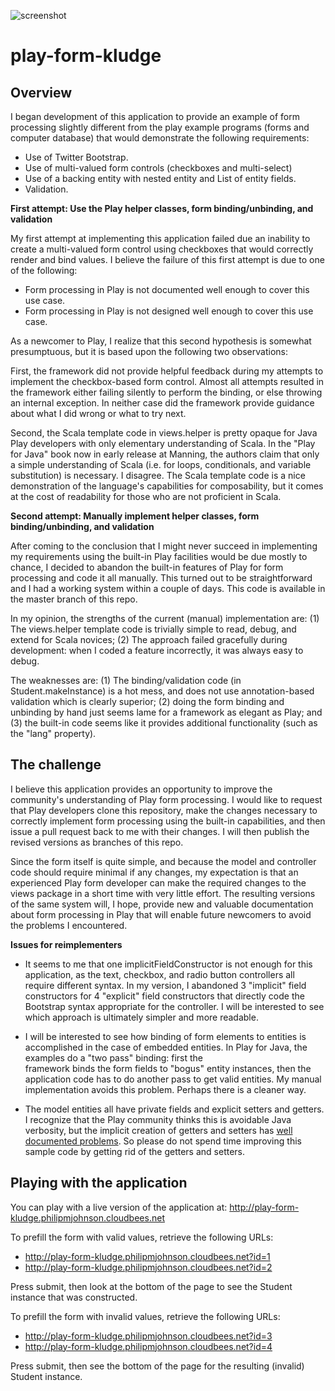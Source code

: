 ![screenshot](https://raw.github.com/philipmjohnson/play-form-kludge/master/doc/play-form-kludge-homepage.png)

play-form-kludge
================

Overview
--------

I began development of this application to provide an example of form processing slightly different 
from the play example programs (forms and computer database) that would demonstrate the following 
requirements:

  * Use of Twitter Bootstrap.
  * Use of multi-valued form controls (checkboxes and multi-select)
  * Use of a backing entity with nested entity and List of entity fields.
  * Validation.
  
**First attempt: Use the Play helper classes, form binding/unbinding, and validation**

My first attempt at implementing this application failed due an inability to create a multi-valued 
form control using checkboxes that would correctly render and bind values. I believe the 
failure of this first attempt is due to one of the following:

  * Form processing in Play is not documented well enough to cover this use case.
  * Form processing in Play is not designed well enough to cover this use case. 
  
As a newcomer to Play, I realize that this second hypothesis is somewhat presumptuous, but it is
based upon the following two observations:

First, the framework did not provide helpful feedback during my attempts to implement the checkbox-based form
control.  Almost all attempts resulted in the framework either failing silently to perform the binding,
or else throwing an internal exception.  In neither case did the framework provide guidance about
what I did wrong or what to try next.

Second, the Scala template code in views.helper is pretty opaque for Java Play developers
with only elementary understanding of Scala.   In the "Play for Java" book now in early release
at Manning, the authors claim that only a simple understanding of Scala (i.e. for loops, conditionals,
and variable substitution) is necessary.  I disagree.  The Scala template code is a nice demonstration
of the language's capabilities for composability, but it comes at the cost of readability for 
those who are not proficient in Scala.  

**Second attempt: Manually implement helper classes, form binding/unbinding, and validation**

After coming to the conclusion that I might never succeed in implementing my requirements using the built-in Play 
facilities would be due mostly to chance, I decided to abandon the built-in features of Play
for form processing and code it all manually.  This turned out to be straightforward and
I had a working system within a couple of days.  This code is available in the master
branch of this repo.  

In my opinion, the strengths of the current (manual) implementation are:  (1) The views.helper template code is 
trivially simple to read, debug, and extend for Scala novices; (2) The approach failed gracefully 
during development: when I coded a feature incorrectly, it was always easy to debug.

The weaknesses are: (1) The binding/validation code (in Student.makeInstance) is a hot mess, and does
not use annotation-based validation which is clearly superior; (2) doing the
form binding and unbinding by hand just seems lame for a framework as elegant as Play; and 
(3) the built-in code seems like it provides additional functionality (such as the "lang" property).

The challenge
-------------

I believe this application provides an opportunity to improve the community's understanding of
Play form processing.  I would like to request that Play developers clone this repository, 
make the changes necessary to correctly implement form processing using the built-in 
capabilities, and then issue a pull request back to me with their changes.  I will then publish
the revised versions as branches of this repo.   

Since the form itself is quite simple, and because the model and controller code should require minimal if any 
changes, my expectation is that an experienced Play form developer can make the required changes
to the views package in a short time with very little effort. The resulting versions of the same system will,
I hope, provide new and valuable documentation about form processing in Play that will enable
future newcomers to avoid the problems I encountered.

**Issues for reimplementers**

  * It seems to me that one implicitFieldConstructor is not enough for this application, as the 
    text, checkbox, and radio button controllers all require different syntax.  In my version,
    I abandoned 3 "implicit" field constructors for 4 "explicit" field constructors that directly
    code the Bootstrap syntax appropriate for the controller. I will be interested to see which
    approach is ultimately simpler and more readable.
    
  * I will be interested to see how binding of form elements to entities is accomplished in the
    case of embedded entities. In Play for Java, the examples do a "two pass" binding: first the    
    framework binds the form fields to "bogus" entity instances, then the application code has to
    do another pass to get valid entities.  My manual implementation avoids this problem.  Perhaps
    there is a cleaner way.
    
  * The model entities all have private fields and explicit setters and getters.  I recognize that 
    the Play community thinks this is avoidable Java verbosity, but the implicit creation of getters and 
    setters has [well documented problems](http://www.manning-sandbox.com/thread.jspa?messageID=143570&#143570).
    So please do not spend time improving this sample code by getting rid of the getters and setters.

Playing with the application
----------------------------

You can play with a live version of the application at: http://play-form-kludge.philipmjohnson.cloudbees.net

To prefill the form with valid values, retrieve the following URLs:

  * http://play-form-kludge.philipmjohnson.cloudbees.net?id=1
  * http://play-form-kludge.philipmjohnson.cloudbees.net?id=2

Press submit, then look at the bottom of the page to see the Student instance that was constructed.

To prefill the form with invalid values, retrieve the following URLs:

  * http://play-form-kludge.philipmjohnson.cloudbees.net?id=3
  * http://play-form-kludge.philipmjohnson.cloudbees.net?id=4

Press submit, then see the bottom of the page for the resulting (invalid) Student instance.
    








